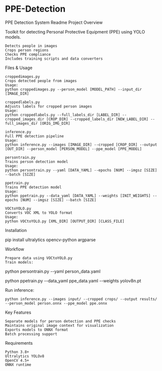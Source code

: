 # PPE-Detection

PPE Detection System Readme
Project Overview

Toolkit for detecting Personal Protective Equipment (PPE) using YOLO models.

    Detects people in images
    Crops person regions
    Checks PPE compliance
    Includes training scripts and data converters

Files & Usage

    croppedimages.py
    Crops detected people from images
    Usage:
    python croppedimages.py --person_model [MODEL_PATH] --input_dir [IMAGE_DIR]

    croppedlabels.py
    Adjusts labels for cropped person images
    Usage:
    python croppedlabels.py --full_labels_dir [LABEL_DIR] --cropped_images_dir [CROP_DIR] --cropped_labels_dir [NEW_LABEL_DIR] --full_images_dir [ORIG_IMG_DIR]

    inference.py
    Full PPE detection pipeline
    Usage:
    python inference.py --images [IMAGE_DIR] --cropped [CROP_DIR] --output [OUT_DIR] --person_model [PERSON_MODEL] --ppe_model [PPE_MODEL]

    persontrain.py
    Trains person detection model
    Usage:
    python persontrain.py --yaml [DATA_YAML] --epochs [NUM] --imgsz [SIZE] --batch [SIZE]

    ppetrain.py
    Trains PPE detection model
    Usage:
    python ppetrain.py --data_yaml [DATA_YAML] --weights [INIT_WEIGHTS] --epochs [NUM] --imgsz [SIZE] --batch [SIZE]

    VOCtoYOLO.py
    Converts VOC XML to YOLO format
    Usage:
    python VOCtoYOLO.py [XML_DIR] [OUTPUT_DIR] [CLASS_FILE]

Installation

pip install ultralytics opencv-python argparse  

Workflow

    Prepare data using VOCtoYOLO.py
    Train models:

python persontrain.py --yaml person_data.yaml  

python ppetrain.py --data_yaml ppe_data.yaml --weights yolov8n.pt  

Run inference:

    python inference.py --images input/ --cropped crops/ --output results/ --person_model person.onnx --ppe_model ppe.onnx  

Key Features

    Separate models for person detection and PPE checks
    Maintains original image context for visualization
    Exports models to ONNX format
    Batch processing support

Requirements

    Python 3.8+
    Ultralytics YOLOv8
    OpenCV 4.5+
    ONNX runtime
